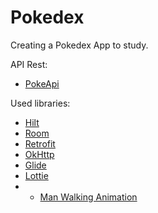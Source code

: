 # Pokedex
Creating a Pokedex App to study.

API Rest:

* [PokeApi](https://pokeapi.co/docs/v2#pokemon)

Used libraries:

* [Hilt](https://developer.android.com/training/dependency-injection/hilt-android)
* [Room](https://developer.android.com/jetpack/androidx/releases/room)
* [Retrofit](https://square.github.io/retrofit/)
* [OkHttp](https://square.github.io/okhttp/)
* [Glide](https://bumptech.github.io/glide/)
* [Lottie](https://airbnb.io/lottie/#/android)
*
    * [Man Walking Animation](https://lottiefiles.com/79727-man-walking)


